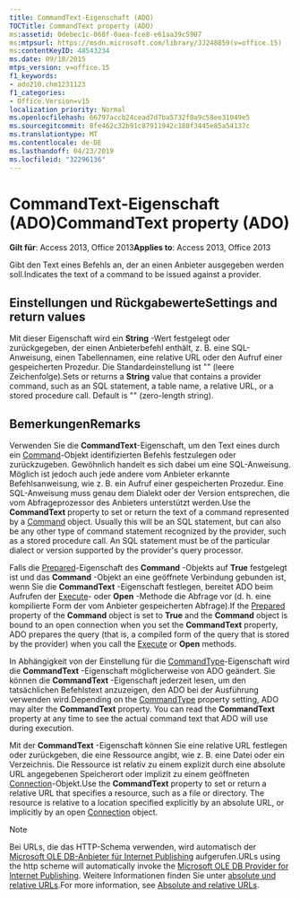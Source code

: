 ```yaml
---
title: CommandText-Eigenschaft (ADO)
TOCTitle: CommandText property (ADO)
ms:assetid: 0debec1c-068f-0aea-fce8-e61aa39c5907
ms:mtpsurl: https://msdn.microsoft.com/library/JJ248859(v=office.15)
ms:contentKeyID: 48543234
ms.date: 09/18/2015
mtps_version: v=office.15
f1_keywords:
- ado210.chm1231123
f1_categories:
- Office.Version=v15
localization_priority: Normal
ms.openlocfilehash: 66797accb24cead7d7ba5732f0a9c58ee31049e5
ms.sourcegitcommit: 8fe462c32b91c87911942c188f3445e85a54137c
ms.translationtype: MT
ms.contentlocale: de-DE
ms.lasthandoff: 04/23/2019
ms.locfileid: "32296136"
---
```

# <a name="commandtext-property-ado"></a><span data-ttu-id="3a42d-102">CommandText-Eigenschaft (ADO)</span><span class="sxs-lookup"><span data-stu-id="3a42d-102">CommandText property (ADO)</span></span>


<span data-ttu-id="3a42d-103">**Gilt für**: Access 2013, Office 2013</span><span class="sxs-lookup"><span data-stu-id="3a42d-103">**Applies to**: Access 2013, Office 2013</span></span>

<span data-ttu-id="3a42d-104">Gibt den Text eines Befehls an, der an einen Anbieter ausgegeben werden soll.</span><span class="sxs-lookup"><span data-stu-id="3a42d-104">Indicates the text of a command to be issued against a provider.</span></span>

## <a name="settings-and-return-values"></a><span data-ttu-id="3a42d-105">Einstellungen und Rückgabewerte</span><span class="sxs-lookup"><span data-stu-id="3a42d-105">Settings and return values</span></span>

<span data-ttu-id="3a42d-p101">Mit dieser Eigenschaft wird ein **String** -Wert festgelegt oder zurückgegeben, der einen Anbieterbefehl enthält, z. B. eine SQL-Anweisung, einen Tabellennamen, eine relative URL oder den Aufruf einer gespeicherten Prozedur. Die Standardeinstellung ist "" (leere Zeichenfolge).</span><span class="sxs-lookup"><span data-stu-id="3a42d-p101">Sets or returns a **String** value that contains a provider command, such as an SQL statement, a table name, a relative URL, or a stored procedure call. Default is "" (zero-length string).</span></span>

## <a name="remarks"></a><span data-ttu-id="3a42d-108">Bemerkungen</span><span class="sxs-lookup"><span data-stu-id="3a42d-108">Remarks</span></span>

<span data-ttu-id="3a42d-p102">Verwenden Sie die **CommandText**-Eigenschaft, um den Text eines durch ein [Command](command-object-ado.md)-Objekt identifizierten Befehls festzulegen oder zurückzugeben. Gewöhnlich handelt es sich dabei um eine SQL-Anweisung. Möglich ist jedoch auch jede andere vom Anbieter erkannte Befehlsanweisung, wie z. B. ein Aufruf einer gespeicherten Prozedur. Eine SQL-Anweisung muss genau dem Dialekt oder der Version entsprechen, die vom Abfrageprozessor des Anbieters unterstützt werden.</span><span class="sxs-lookup"><span data-stu-id="3a42d-p102">Use the **CommandText** property to set or return the text of a command represented by a [Command](command-object-ado.md) object. Usually this will be an SQL statement, but can also be any other type of command statement recognized by the provider, such as a stored procedure call. An SQL statement must be of the particular dialect or version supported by the provider's query processor.</span></span>

<span data-ttu-id="3a42d-112">Falls die [Prepared](prepared-property-ado.md)-Eigenschaft des **Command** -Objekts auf **True** festgelegt ist und das **Command** -Objekt an eine geöffnete Verbindung gebunden ist, wenn Sie die **CommandText** -Eigenschaft festlegen, bereitet ADO beim Aufrufen der [Execute](https://docs.microsoft.com/office/vba/access/concepts/miscellaneous/execute-method-ado-command)- oder **Open** -Methode die Abfrage vor (d. h. eine kompilierte Form der vom Anbieter gespeicherten Abfrage).</span><span class="sxs-lookup"><span data-stu-id="3a42d-112">If the [Prepared](prepared-property-ado.md) property of the **Command** object is set to **True** and the **Command** object is bound to an open connection when you set the **CommandText** property, ADO prepares the query (that is, a compiled form of the query that is stored by the provider) when you call the [Execute](https://docs.microsoft.com/office/vba/access/concepts/miscellaneous/execute-method-ado-command) or **Open** methods.</span></span>

<span data-ttu-id="3a42d-p103">In Abhängigkeit von der Einstellung für die [CommandType](commandtype-property-ado.md)-Eigenschaft wird die **CommandText** -Eigenschaft möglicherweise von ADO geändert. Sie können die **CommandText** -Eigenschaft jederzeit lesen, um den tatsächlichen Befehlstext anzuzeigen, den ADO bei der Ausführung verwenden wird.</span><span class="sxs-lookup"><span data-stu-id="3a42d-p103">Depending on the [CommandType](commandtype-property-ado.md) property setting, ADO may alter the **CommandText** property. You can read the **CommandText** property at any time to see the actual command text that ADO will use during execution.</span></span>

<span data-ttu-id="3a42d-p104">Mit der **CommandText** -Eigenschaft können Sie eine relative URL festlegen oder zurückgeben, die eine Ressource angibt, wie z. B. eine Datei oder ein Verzeichnis. Die Ressource ist relativ zu einem explizit durch eine absolute URL angegebenen Speicherort oder implizit zu einem geöffneten [Connection](connection-object-ado.md)-Objekt.</span><span class="sxs-lookup"><span data-stu-id="3a42d-p104">Use the **CommandText** property to set or return a relative URL that specifies a resource, such as a file or directory. The resource is relative to a location specified explicitly by an absolute URL, or implicitly by an open [Connection](connection-object-ado.md) object.</span></span>


> [!NOTE]
> <span data-ttu-id="3a42d-117">Bei URLs, die das HTTP-Schema verwenden, wird automatisch der [Microsoft OLE DB-Anbieter für Internet Publishing](microsoft-ole-db-provider-for-internet-publishing.md) aufgerufen.</span><span class="sxs-lookup"><span data-stu-id="3a42d-117">URLs using the http scheme will automatically invoke the [Microsoft OLE DB Provider for Internet Publishing](microsoft-ole-db-provider-for-internet-publishing.md).</span></span> <span data-ttu-id="3a42d-118">Weitere Informationen finden Sie unter [absolute und relative URLs](absolute-and-relative-urls.md).</span><span class="sxs-lookup"><span data-stu-id="3a42d-118">For more information, see [Absolute and relative URLs](absolute-and-relative-urls.md).</span></span>



